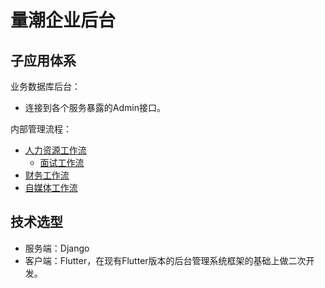 # 量潮企业后台

## 子应用体系

业务数据库后台：
- 连接到各个服务暴露的Admin接口。

内部管理流程：
- [人力资源工作流](./hr_workflow/README.md)
  - [面试工作流](./hr_workflow/interview.md) 
- [财务工作流](./finance_workflow.md)
- [自媒体工作流](./media_workflow.md)

## 技术选型

- 服务端：Django
- 客户端：Flutter，在现有Flutter版本的后台管理系统框架的基础上做二次开发。